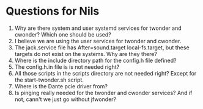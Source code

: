 # Questions for Nils

1. Why are there system and user systemd services for twonder and cwonder? Which one should be used?
2. I believe we are using the user services for twonder and cwonder.
3. The jack.service file has After=sound.target local-fs.target, but these targets do not exist on the systems. Why are they there?
4. Where is the include directory path for the config.h file defined?
5. The config.h.in file is is not needed right?
6. All those scripts in the scripts directory are not needed right? Except for the start-twonder.sh script.
7. Where is the Dante pcie driver from?
8. Is pinging really needed for the twonder and cwonder services? And if not, cann't we just go without jfwonder?

